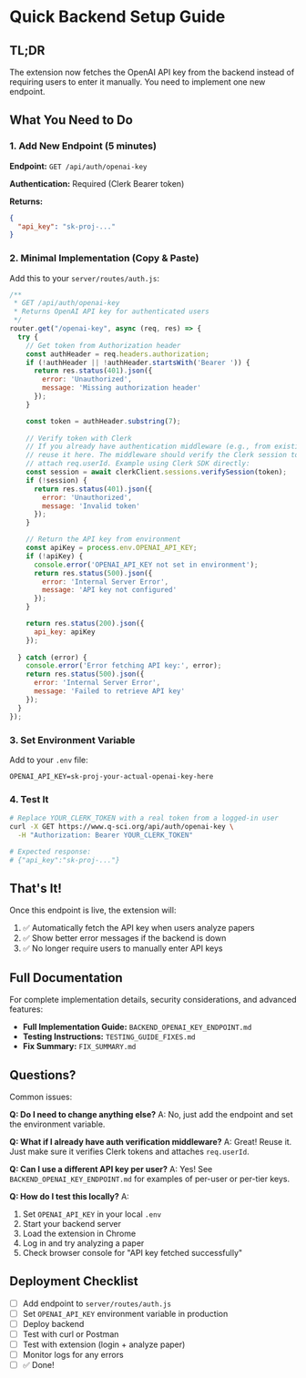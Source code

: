 # Quick Backend Setup Guide

## TL;DR

The extension now fetches the OpenAI API key from the backend instead of requiring users to enter it manually. You need to implement one new endpoint.

## What You Need to Do

### 1. Add New Endpoint (5 minutes)

**Endpoint:** `GET /api/auth/openai-key`

**Authentication:** Required (Clerk Bearer token)

**Returns:**
```json
{
  "api_key": "sk-proj-..."
}
```

### 2. Minimal Implementation (Copy & Paste)

Add this to your `server/routes/auth.js`:

```javascript
/**
 * GET /api/auth/openai-key
 * Returns OpenAI API key for authenticated users
 */
router.get("/openai-key", async (req, res) => {
  try {
    // Get token from Authorization header
    const authHeader = req.headers.authorization;
    if (!authHeader || !authHeader.startsWith('Bearer ')) {
      return res.status(401).json({ 
        error: 'Unauthorized',
        message: 'Missing authorization header' 
      });
    }

    const token = authHeader.substring(7);
    
    // Verify token with Clerk
    // If you already have authentication middleware (e.g., from existing endpoints),
    // reuse it here. The middleware should verify the Clerk session token and
    // attach req.userId. Example using Clerk SDK directly:
    const session = await clerkClient.sessions.verifySession(token);
    if (!session) {
      return res.status(401).json({ 
        error: 'Unauthorized',
        message: 'Invalid token' 
      });
    }

    // Return the API key from environment
    const apiKey = process.env.OPENAI_API_KEY;
    if (!apiKey) {
      console.error('OPENAI_API_KEY not set in environment');
      return res.status(500).json({ 
        error: 'Internal Server Error',
        message: 'API key not configured' 
      });
    }

    return res.status(200).json({ 
      api_key: apiKey 
    });
    
  } catch (error) {
    console.error('Error fetching API key:', error);
    return res.status(500).json({ 
      error: 'Internal Server Error',
      message: 'Failed to retrieve API key' 
    });
  }
});
```

### 3. Set Environment Variable

Add to your `.env` file:

```env
OPENAI_API_KEY=sk-proj-your-actual-openai-key-here
```

### 4. Test It

```bash
# Replace YOUR_CLERK_TOKEN with a real token from a logged-in user
curl -X GET https://www.q-sci.org/api/auth/openai-key \
  -H "Authorization: Bearer YOUR_CLERK_TOKEN"

# Expected response:
# {"api_key":"sk-proj-..."}
```

## That's It!

Once this endpoint is live, the extension will:
1. ✅ Automatically fetch the API key when users analyze papers
2. ✅ Show better error messages if the backend is down
3. ✅ No longer require users to manually enter API keys

## Full Documentation

For complete implementation details, security considerations, and advanced features:
- **Full Implementation Guide:** `BACKEND_OPENAI_KEY_ENDPOINT.md`
- **Testing Instructions:** `TESTING_GUIDE_FIXES.md`
- **Fix Summary:** `FIX_SUMMARY.md`

## Questions?

Common issues:

**Q: Do I need to change anything else?**
A: No, just add the endpoint and set the environment variable.

**Q: What if I already have auth verification middleware?**
A: Great! Reuse it. Just make sure it verifies Clerk tokens and attaches `req.userId`.

**Q: Can I use a different API key per user?**
A: Yes! See `BACKEND_OPENAI_KEY_ENDPOINT.md` for examples of per-user or per-tier keys.

**Q: How do I test this locally?**
A: 
1. Set `OPENAI_API_KEY` in your local `.env`
2. Start your backend server
3. Load the extension in Chrome
4. Log in and try analyzing a paper
5. Check browser console for "API key fetched successfully"

## Deployment Checklist

- [ ] Add endpoint to `server/routes/auth.js`
- [ ] Set `OPENAI_API_KEY` environment variable in production
- [ ] Deploy backend
- [ ] Test with curl or Postman
- [ ] Test with extension (login + analyze paper)
- [ ] Monitor logs for any errors
- [ ] ✅ Done!
